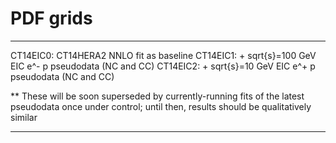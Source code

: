 # PDF grids


- - - - - - - - - - - - - - - - - - - - - - - - - - - - - - -
CT14EIC0: CT14HERA2 NNLO fit as baseline
CT14EIC1: + sqrt{s}=100 GeV EIC e^- p pseudodata (NC and CC)
CT14EIC2: + sqrt{s}=10  GeV EIC e^+ p pseudodata (NC and CC)

  ** These will be soon superseded by currently-running fits of
     the latest pseudodata once under control; until then, results
     should be qualitatively similar
- - - - - - - - - - - - - - - - - - - - - - - - - - - - - - -
